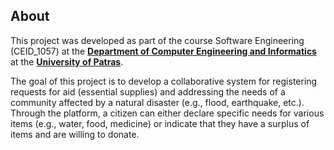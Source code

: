 ## About 

This project was developed as part of the course Software Engineering (CEID_1057) at the **[Department of Computer Engineering and Informatics](https://www.ceid.upatras.gr/en/)** at the **[University of Patras](https://www.upatras.gr/en/)**.

The goal of this project is to develop a collaborative system for registering requests for aid (essential supplies) and addressing the needs of a community affected by a natural disaster (e.g., flood, earthquake, etc.). Through the platform, a citizen can either declare specific needs for various items (e.g., water, food, medicine) or indicate that they have a surplus of items and are willing to donate.


